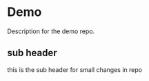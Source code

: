 # Demo
Description for the demo repo.

## sub header 
this is the sub header for small changes in repo

